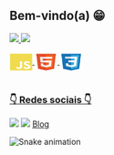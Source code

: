 ## Bem-vindo(a) 😁

 <div>
  <a href="https://github.com/SabrinaSouzass1">
   
 <img height="160em" src="https://github-readme-stats.vercel.app/api?username=SabrinaSouzass1&show_icons=true&theme=radical&include_all_commits=true&count_private=true"/>
   
  <img height="180em" src="https://github-readme-stats.vercel.app/api/top-langs/?username=SabrinaSouzass1&layout=compact&langs_count=6&theme=radical"/>
   
</div>
 
<div style="display: inline_block"><br>
  <img align="center" alt="Js" height="30" width="40" src="https://raw.githubusercontent.com/devicons/devicon/master/icons/javascript/javascript-plain.svg">
  <img align="center" alt="HTML" height="30" width="40" src="https://raw.githubusercontent.com/devicons/devicon/master/icons/html5/html5-original.svg">
  <img align="center" alt="CSS" height="30" width="40" src="https://raw.githubusercontent.com/devicons/devicon/master/icons/css3/css3-original.svg">
</div>
 
 <br>
 
  ### 👇 Redes sociais 👇
 
<div> 
  <a href="https://www.instagram.com/sabrinasouzass1/" target="_blank"><img src="https://img.shields.io/badge/-Instagram-%23E4405F?style=for-the-badge&logo=instagram&logoColor=white" target="_blank"></a>
  <a href="https://www.linkedin.com/in/sabrina-souza-4a470a25a/" target="_blank"><img src="https://img.shields.io/badge/-LinkedIn-%230077B5?style=for-the-badge&logo=linkedin&logoColor=white" target="_blank"></a>
  <a href="https://andromedatech.com.br" target="_blank">Blog</a>
 
  ![Snake animation](https://github.com/SabrinaSouzass1/SabrinaSouzass1/blob/output/github-contribution-grid-snake.svg)
  

</div>
